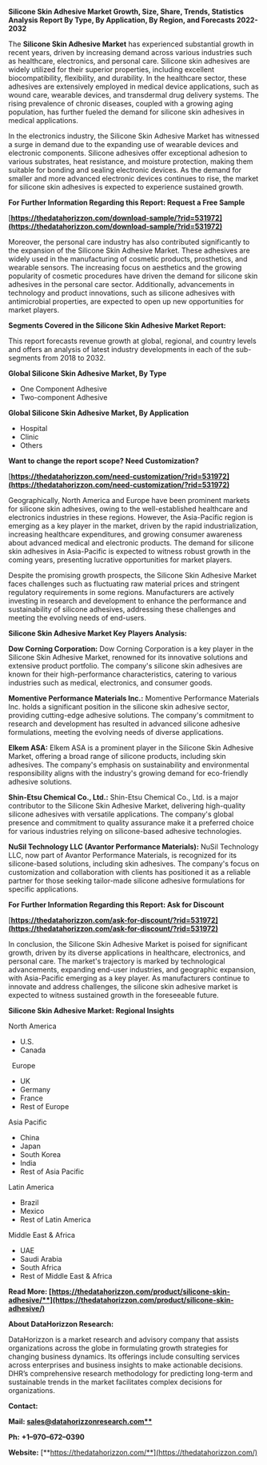 ﻿**Silicone Skin Adhesive Market Growth, Size, Share, Trends, Statistics Analysis Report By Type, By Application, By Region, and Forecasts 2022-2032**


The **Silicone Skin Adhesive Market** has experienced substantial growth in recent years, driven by increasing demand across various industries such as healthcare, electronics, and personal care. Silicone skin adhesives are widely utilized for their superior properties, including excellent biocompatibility, flexibility, and durability. In the healthcare sector, these adhesives are extensively employed in medical device applications, such as wound care, wearable devices, and transdermal drug delivery systems. The rising prevalence of chronic diseases, coupled with a growing aging population, has further fueled the demand for silicone skin adhesives in medical applications.

In the electronics industry, the Silicone Skin Adhesive Market has witnessed a surge in demand due to the expanding use of wearable devices and electronic components. Silicone adhesives offer exceptional adhesion to various substrates, heat resistance, and moisture protection, making them suitable for bonding and sealing electronic devices. As the demand for smaller and more advanced electronic devices continues to rise, the market for silicone skin adhesives is expected to experience sustained growth. 

**For Further Information Regarding this Report: Request a Free Sample**	

[**https://thedatahorizzon.com/download-sample/?rid=531972](https://thedatahorizzon.com/download-sample/?rid=531972)** 

Moreover, the personal care industry has also contributed significantly to the expansion of the Silicone Skin Adhesive Market. These adhesives are widely used in the manufacturing of cosmetic products, prosthetics, and wearable sensors. The increasing focus on aesthetics and the growing popularity of cosmetic procedures have driven the demand for silicone skin adhesives in the personal care sector. Additionally, advancements in technology and product innovations, such as silicone adhesives with antimicrobial properties, are expected to open up new opportunities for market players.

**Segments Covered in the Silicone Skin Adhesive Market Report:**

This report forecasts revenue growth at global, regional, and country levels and offers an analysis of latest industry developments in each of the sub-segments from 2018 to 2032.

**Global Silicone Skin Adhesive Market, By Type**

- One Component Adhesive
- Two-component Adhesive

**Global Silicone Skin Adhesive Market, By Application**

- Hospital
- Clinic
- Others

**Want to change the report scope? Need Customization?** 

[**https://thedatahorizzon.com/need-customization/?rid=531972](https://thedatahorizzon.com/need-customization/?rid=531972)** 

Geographically, North America and Europe have been prominent markets for silicone skin adhesives, owing to the well-established healthcare and electronics industries in these regions. However, the Asia-Pacific region is emerging as a key player in the market, driven by the rapid industrialization, increasing healthcare expenditures, and growing consumer awareness about advanced medical and electronic products. The demand for silicone skin adhesives in Asia-Pacific is expected to witness robust growth in the coming years, presenting lucrative opportunities for market players.

Despite the promising growth prospects, the Silicone Skin Adhesive Market faces challenges such as fluctuating raw material prices and stringent regulatory requirements in some regions. Manufacturers are actively investing in research and development to enhance the performance and sustainability of silicone adhesives, addressing these challenges and meeting the evolving needs of end-users. 

**Silicone Skin Adhesive Market Key Players Analysis:** 

**Dow Corning Corporation:** Dow Corning Corporation is a key player in the Silicone Skin Adhesive Market, renowned for its innovative solutions and extensive product portfolio. The company's silicone skin adhesives are known for their high-performance characteristics, catering to various industries such as medical, electronics, and consumer goods.

**Momentive Performance Materials Inc.:** Momentive Performance Materials Inc. holds a significant position in the silicone skin adhesive sector, providing cutting-edge adhesive solutions. The company's commitment to research and development has resulted in advanced silicone adhesive formulations, meeting the evolving needs of diverse applications.

**Elkem ASA:** Elkem ASA is a prominent player in the Silicone Skin Adhesive Market, offering a broad range of silicone products, including skin adhesives. The company's emphasis on sustainability and environmental responsibility aligns with the industry's growing demand for eco-friendly adhesive solutions.

**Shin-Etsu Chemical Co., Ltd.:** Shin-Etsu Chemical Co., Ltd. is a major contributor to the Silicone Skin Adhesive Market, delivering high-quality silicone adhesives with versatile applications. The company's global presence and commitment to quality assurance make it a preferred choice for various industries relying on silicone-based adhesive technologies.

**NuSil Technology LLC (Avantor Performance Materials):** NuSil Technology LLC, now part of Avantor Performance Materials, is recognized for its silicone-based solutions, including skin adhesives. The company's focus on customization and collaboration with clients has positioned it as a reliable partner for those seeking tailor-made silicone adhesive formulations for specific applications.

**For Further Information Regarding this Report: Ask for Discount**	

[**https://thedatahorizzon.com/ask-for-discount/?rid=531972](https://thedatahorizzon.com/ask-for-discount/?rid=531972)** 

In conclusion, the Silicone Skin Adhesive Market is poised for significant growth, driven by its diverse applications in healthcare, electronics, and personal care. The market's trajectory is marked by technological advancements, expanding end-user industries, and geographic expansion, with Asia-Pacific emerging as a key player. As manufacturers continue to innovate and address challenges, the silicone skin adhesive market is expected to witness sustained growth in the foreseeable future.

**Silicone Skin Adhesive Market: Regional Insights**

North America

- U.S.
- Canada

` `Europe

- UK
- Germany
- France
- Rest of Europe

Asia Pacific

- China
- Japan
- South Korea
- India
- Rest of Asia Pacific

Latin America

- Brazil
- Mexico
- Rest of Latin America

Middle East & Africa

- UAE
- Saudi Arabia
- South Africa
- Rest of Middle East & Africa

**Read More: [https://thedatahorizzon.com/product/silicone-skin-adhesive/**](https://thedatahorizzon.com/product/silicone-skin-adhesive/)** 

**About DataHorizzon Research:**

DataHorizzon is a market research and advisory company that assists organizations across the globe in formulating growth strategies for changing business dynamics. Its offerings include consulting services across enterprises and business insights to make actionable decisions. DHR’s comprehensive research methodology for predicting long-term and sustainable trends in the market facilitates complex decisions for organizations.

**Contact:**

**Mail: [sales@datahorizzonresearch.com**](mailto:sales@datahorizzonresearch.com)**

**Ph:** **+1–970–672–0390**

**Website:** [**https://thedatahorizzon.com/**](https://thedatahorizzon.com/)

